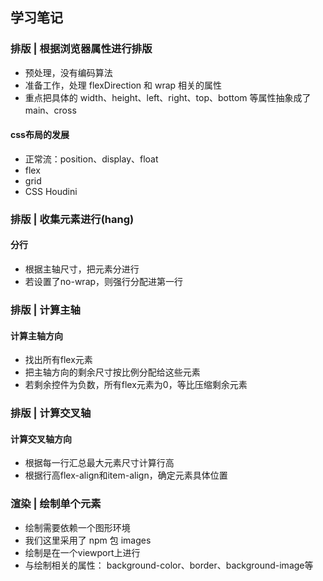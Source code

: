 ## 学习笔记
### 排版 | 根据浏览器属性进行排版
- 预处理，没有编码算法
- 准备工作，处理 flexDirection 和 wrap 相关的属性
- 重点把具体的 width、height、left、right、top、bottom 等属性抽象成了 main、cross

#### css布局的发展
- 正常流：position、display、float
- flex
- grid
- CSS Houdini

### 排版 | 收集元素进行(hang)
#### 分行
- 根据主轴尺寸，把元素分进行
- 若设置了no-wrap，则强行分配进第一行

### 排版 | 计算主轴
#### 计算主轴方向
- 找出所有flex元素
- 把主轴方向的剩余尺寸按比例分配给这些元素
- 若剩余控件为负数，所有flex元素为0，等比压缩剩余元素

### 排版 | 计算交叉轴
#### 计算交叉轴方向
- 根据每一行汇总最大元素尺寸计算行高
- 根据行高flex-align和item-align，确定元素具体位置

### 渲染 | 绘制单个元素
- 绘制需要依赖一个图形环境
- 我们这里采用了 npm 包 images
- 绘制是在一个viewport上进行
- 与绘制相关的属性： background-color、border、background-image等
